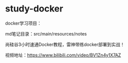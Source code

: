 # study-docker
docker学习项目：

md笔记目录：src/main/resources/notes

尚硅谷3小时速通Docker教程，雷神带练docker部署到实战！

视频地址：https://www.bilibili.com/video/BV1Zn4y1X7AZ
